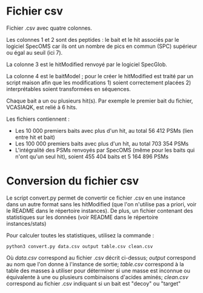 # Fichier csv

Fichier .csv avec quatre colonnes.

Les colonnes 1 et 2 sont des peptides : le bait et le hit associés par le logiciel SpecOMS car ils ont un nombre de pics en commun (SPC) supérieur ou égal au seuil (ici 7).

La colonne 3 est le hitModified renvoyé par le logiciel SpecGlob.

La colonne 4 est le baitModel ; pour le créer le hitModified est traité par un script maison afin que les modifications 1) soient correctement placées 2) interprétables soient transformées en séquences.

Chaque bait a un ou plusieurs hit(s). Par exemple le premier bait du fichier, VCASIAQK, est relié à 6 hits.

Les fichiers contiennent :

- Les 10 000 premiers baits avec plus d'un hit, au total 56 412 PSMs (lien entre hit et bait)
- Les 100 000 premiers baits avec plus d'un hit, au total 703 354 PSMs
- L'intégralité des PSMs renvoyés par SpecOMS (même pour les baits qui n'ont qu'un seul hit), soient 455 404 baits et 5 164 896 PSMs

# Conversion du fichier csv
Le script convert.py permet de convertir ce fichier .csv en une instance dans
un autre format sans les hitModified (que l'on n'utilise pas a priori, voir le
README dans le répertoire instances). De plus, un fichier contenant des
statistiques sur les données (voir README dans le répertoire instances/stats)

Pour calculer toutes les statistiques, utilisez la commande :
```
python3 convert.py data.csv output table.csv clean.csv
```
Où *data.csv*  correspond au fichier .csv décrit ci-dessus;
   *output*    correspond au nom que l'on donne à l'instance de sortie;
   *table.csv* correspond à la table des masses à utiliser pour déterminer si une
        masse est inconnue ou équivalente à une ou plusieurs combinaisons
        d'acides aminés;
   *clean.csv* correspond au fichier .csv indiquant si un bait est "decoy" ou "target"
